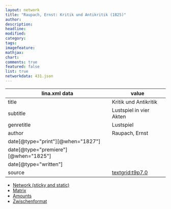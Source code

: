 ```yaml
---
layout: network
title: "Raupach, Ernst: Kritik und Antikritik (1825)"
author:
description:
headline:
modified:
category:
tags:
imagefeature: 
mathjax: 
chart: 
comments: true
featured: false
list: true
networkdata: 431.json
---
```

lina.xml data  | value
------------- | -------------
title|Kritik und Antikritik
subtitle|Lustspiel in vier Akten
genretitle|Lustspiel
author|Raupach, Ernst
date[@type="print"][@when="1827"]|
date[@type="premiere"][@when="1825"]|
date[@type="written"]|
source|[textgrid:t9p7.0](https://textgridlab.org/1.0/tgcrud-public/rest/textgrid:t9p7.0/data)



* [Network (sticky and static)](/network431)
* [Matrix](/matrix431)
* [Amounts](/amount431)
* [Zwischenformat](/lina431 )
